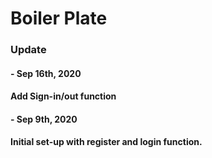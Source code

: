<h1>Boiler Plate</h1>
<h3>Update</h3>
<h4> - Sep 16th, 2020<h4>
<p>Add Sign-in/out function</p>
<h4> - Sep 9th, 2020<h4>
<p>Initial set-up with register and login function.</p>
